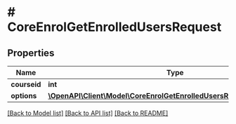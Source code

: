 # # CoreEnrolGetEnrolledUsersRequest

## Properties

Name | Type | Description | Notes
------------ | ------------- | ------------- | -------------
**courseid** | **int** | course id |
**options** | [**\OpenAPI\Client\Model\CoreEnrolGetEnrolledUsersRequestOptionsInner[]**](CoreEnrolGetEnrolledUsersRequestOptionsInner.md) |  | [optional]

[[Back to Model list]](../../README.md#models) [[Back to API list]](../../README.md#endpoints) [[Back to README]](../../README.md)
